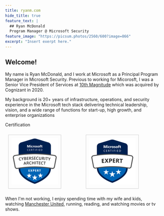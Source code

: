 ```yaml
---
title: ryanm.com
hide_title: true
feature_text: |
  ## Ryan McDonald
  Program Manager @ Microsoft Security
feature_image: "https://picsum.photos/2560/600?image=866"
excerpt: "Insert exerpt here."
---
```


## Welcome!

My name is Ryan McDonald, and I work at Microsoft as a Principal Program Manager in Microsoft Security. Previous to working for Micorosft, I was a Senior Vice President of Services at <a href="https://www.10thmagnitude.com/">10th Magnitude</a> which was acquired by Cognizant in 2020.

My background is 20+ years of infrastructure, operations, and security experience in the Microsoft tech stack delivering technical leadership, vision, and a wide range of functions for start-up, high growth, and enterprise organizations

<p>Certification</p>
<div style="display: flex; justify-content: space-between; align-items: center;">
<a href="https://learn.microsoft.com/api/credentials/share/en-us/RyanMcDonald-3668/CB822B4C766EBFA3?sharingId=B503FADD74F1EA11" target="_blank" style="text-decoration: none; display: inline-block; border: 1px solid #ccc; padding: 10px; margin: 10px;">
  <img src="/assets/logos/cybersecurityarchitect.png" alt="Cybersecurity Architect" style="width:150px;">
</a>

<a href="https://learn.microsoft.com/api/credentials/share/en-us/RyanMcDonald-3668/9C52757A9711B029?sharingId=B503FADD74F1EA11" target="_blank" style="text-decoration: none; display: inline-block; border: 1px solid #ccc; padding: 10px; margin: 10px;">
  <img src="/assets/logos/microsoft-certified-expert-badge.svg" alt="Azure Architect" style="width:150px;">
</a>

<div data-iframe-width="150" data-iframe-height="270" data-share-badge-id="8e4f2818-9b50-430d-b55c-e5a16a3ca13a" data-share-badge-host="https://www.credly.com" style="display: inline-block;"></div><script type="text/javascript" async src="//cdn.credly.com/assets/utilities/embed.js"></script>
</div>


When I'm not working, I enjoy spending time with my wife and kids, watching <a href="https://www.manutd.com/">Manchester United</a>, running, reading, and watching movies or tv shows.





